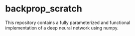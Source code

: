 # backprop_scratch
This repository contains a fully parameterized and functional implementation of a deep neural network using numpy.
